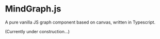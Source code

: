 # MindGraph.js

A pure vanilla JS graph component based on canvas, written in Typescript.

(Currently under construction...)
